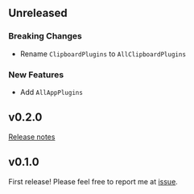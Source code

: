 ## Unreleased

### Breaking Changes

- Rename `ClipboardPlugins` to `AllClipboardPlugins`

### New Features

- Add `AllAppPlugins`

## v0.2.0

[Release notes](https://github.com/not-elm/bevy_webview_projects/releases/tag/v0.2.0)

## v0.1.0

First release!
Please feel free to report me at [issue](https://github.com/not-elm/bevy_webview_projects/issues).